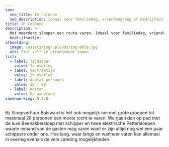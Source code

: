 ```yaml
---
seo:
  seo_title: In colonne
  seo_description: Ideaal voor familiedag, vriendengroep of bedrijfsuitje.
title: In Colonne
description: >-
  Met meerdere sloepen een route varen. Ideaal voor familiedag, vriendengroep of
  bedrijfsuitje.
afbeelding:
  image: /assets/img/uploads/img-8059.jpg
  alt: Stel zelf je arrangement samen
list:
  - label: Tijdsduur
    value: In overleg
  - label: Vertrektijd
    value: In overleg
  - label: Aantal personen
    value: 16 - 28
  - label: Kosten
    value: Op aanvraag
samenwerking: N.T.B.
---
```


Bij Sloepverhuur Bolsward is het ook mogelijk om met grote groepen tot maximaal 28 personen een mooie tocht te varen. We gaan dan op pad met de luxe Beenakkersloep met schipper en twee elektrische Pettersloepen waarin iemand van de gasten mag varen want er zijn altijd nog wel een paar schippers onder ons. Hoe lang, waar langs en wanneer varen kan allemaal in overleg evenals de vele catering mogelijkheden.
